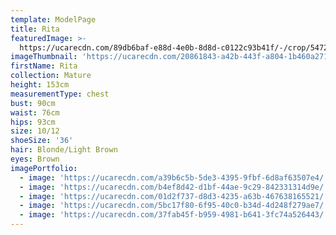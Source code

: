 ```yaml
---
template: ModelPage
title: Rita
featuredImage: >-
  https://ucarecdn.com/89db6baf-e88d-4e0b-8d8d-c0122c93b41f/-/crop/5472x2618/0,0/-/preview/
imageThumbnail: 'https://ucarecdn.com/20861843-a42b-443f-a804-1b460a271f07/'
firstName: Rita
collection: Mature
height: 153cm
measurementType: chest
bust: 90cm
waist: 76cm
hips: 93cm
size: 10/12
shoeSize: '36'
hair: Blonde/Light Brown
eyes: Brown
imagePortfolio:
  - image: 'https://ucarecdn.com/a39b6c5b-5de3-4395-9fbf-6d8af63507e4/'
  - image: 'https://ucarecdn.com/b4ef8d42-d1bf-44ae-9c29-842331314d9e/'
  - image: 'https://ucarecdn.com/01d2f737-d8d3-4235-a63b-467638165521/'
  - image: 'https://ucarecdn.com/5bc17f80-6f95-40c0-b34d-4d248f279ae7/'
  - image: 'https://ucarecdn.com/37fab45f-b959-4981-b641-3fc74a526443/'
---
```


